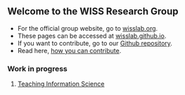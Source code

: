 ## Welcome to the WISS Research Group

- For the official group website, go to [wisslab.org](http://wisslab.org).
- These pages can be accessed at [wisslab.github.io](https://wisslab.github.io).
- If you want to contribute, go to our [Github repository](https://github.com/wisslab/wisslab.github.io).
- Read here, [how you can contribute](howto-contribute.md).

### Work in progress
1. [Teaching Information Science](teaching-is/index.md)

